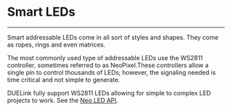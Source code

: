 ﻿# Smart LEDs

---

Smart addressable LEDs come in all sort of styles and shapes. They come as ropes, rings and even matrices.

The most commonly used type of addressable LEDs use the WS2811 controller, sometimes referred to as NeoPixel.These controllers allow a single pin to control thousands of LEDs; however, the signaling needed is time critical and not simple to generate.

DUELink fully support WS2811 LEDs allowing for simple to complex LED projects to work. See the [Neo LED API](../software/api/led.md). 